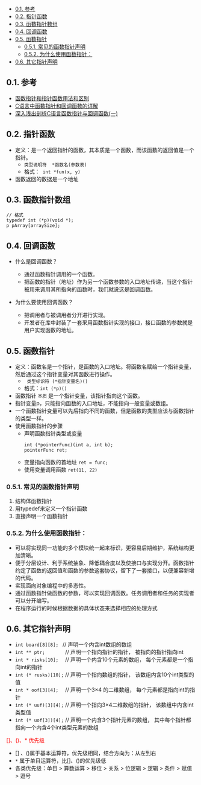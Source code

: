 <!--
 * @Author: JohnJeep
 * @Date: 2019-08-29 21:45:27
 * @LastEditTime: 2020-06-18 12:17:34
 * @LastEditors: Please set LastEditors
 * @Description: 函数指针与指针函数的基础知识
 * @FilePath: /C/9-指针函数与函数指针.md
--> 

<!-- TOC -->

- [0.1. 参考](#01-参考)
- [0.2. 指针函数](#02-指针函数)
- [0.3. 函数指针数组](#03-函数指针数组)
- [0.4. 回调函数](#04-回调函数)
- [0.5. 函数指针](#05-函数指针)
  - [0.5.1. 常见的函数指针声明](#051-常见的函数指针声明)
  - [0.5.2. 为什么使用函数指针：](#052-为什么使用函数指针)
- [0.6. 其它指针声明](#06-其它指针声明)

<!-- /TOC -->

## 0.1. 参考
- [函数指针和指针函数用法和区别](https://blog.csdn.net/luoyayun361/article/details/80428882)
- [C语言中函数指针和回调函数的详解](https://blog.csdn.net/weixin_39939425/article/details/90298435)
- [深入浅出剖析C语言函数指针与回调函数(一)](https://blog.csdn.net/morixinguan/article/details/65494239?depth_1-utm_source=distribute.pc_relevant.none-task&utm_source=distribute.pc_relevant.none-task)


## 0.2. 指针函数
- 定义：是一个返回指针的函数，其本质是一个函数，而该函数的返回值是一个指针。
  - `类型说明符  *函数名(参数表)`
  - 格式：` int *fun(x, y)`
- 函数返回的数据是一个地址


## 0.3. 函数指针数组
```
// 格式
typedef int (*p)(void *);
p pArray[arraySize];
```


## 0.4. 回调函数
- 什么是回调函数？
  - 通过函数指针调用的一个函数。
  - 把函数的指针（地址）作为另一个函数参数的入口地址传递，当这个指针被用来调用其所指向的函数时，我们就说这是回调函数。


- 为什么要使用回调函数？
  - 把调用者与被调用者分开进行实现。
  - 开发者在库中封装了一套采用函数指针实现的接口，接口函数的参数就是用户实现函数的地址。



## 0.5. 函数指针
- 定义：函数名是一个指针，是函数的入口地址。将函数名赋给一个指针变量，然后通过这个指针变量对其函数进行操作。
  - ` 类型标识符 (*指针变量名)()` 
  - 格式：` int (*p)() `
- 函数指针 `本质` 是一个指针变量，该指针指向这个函数。
- 指针变量p，只能指向函数的入口地址，不能指向一般变量或数组。
- 一个函数指针变量可以先后指向不同的函数，但是函数的类型应该与函数指针的类型一样。
- 使用函数指针的步骤
  - 声明函数指针类型或变量  
    ```
    int (*pointerFunc)(int a, int b);
    pointerFunc ret;
    ```
  - 变量指向函数的首地址   `ret = func;`
  - 使用变量调用函数       `ret(11, 22)`


### 0.5.1. 常见的函数指针声明
1. 结构体函数指针
2. 用typedef来定义一个指针函数
3. 直接声明一个函数指针


### 0.5.2. 为什么使用函数指针：
- 可以将实现同一功能的多个模块统一起来标识，更容易后期维护，系统结构更加清晰。
- 便于分层设计、利于系统抽象、降低耦合度以及使接口与实现分开。函数指针约定了函数的返回值和函数的参数这套协议，留下了一套接口，以便兼容新增的代码。
- 实现面向对象编程中的多态性。
- 通过函数指针做函数的参数，可以实现回调函数。任务调用者和任务的实现者可以分开编写。
- 在程序运行的时候根据数据的具体状态来选择相应的处理方式


## 0.6. 其它指针声明
- ` int board[8][8];  `    // 声明一个内含int数组的数组
- ` int ** ptr;        `   // 声明一个指向指针的指针， 被指向的指针指向int
- ` int * risks[10];   `   // 声明一个内含10个元素的数组， 每个元素都是一个指向int的指针
- ` int (* rusks)[10]; `   // 声明一个指向数组的指针， 该数组内含10个int类型的值
- ` int * oof[3][4];   `   // 声明一个3×4 的二维数组， 每个元素都是指向int的指针
- ` int (* uuf)[3][4]; `   // 声明一个指向3×4二维数组的指针， 该数组中内含int类型值
- ` int (* uof[3])[4]; `   // 声明一个内含3个指针元素的数组， 其中每个指针都指向一个内含4个int类型元素的数组

<font color=red> []、()、* 优先级 </font>
- [] 、()属于基本运算符，优先级相同，结合方向为：从左到右
- `*` 属于单目运算符，比[]、()的优先级低
- 各类优先级：单目 > 算数运算 > 移位 > 关系 > 位逻辑 > 逻辑 > 条件 > 赋值 > 逗号





